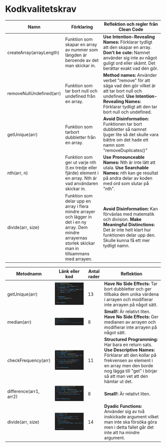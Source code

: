 # Kodkvalitetskrav

| Namn | Förklaring | Reflektion och regler från Clean Code |
|---|---|---|
| createArray(arrayLength) | Funktion som skapar en array av nummer som längden är beroende av det man skickar in. | **Use Intention-Revealing Names:** Förklarar tydligt att den skapar en array. **Don't be cute:** Namnet använder sig inte av något guligt ord eller skämt. Det berättar exakt vad den gör. | 
| removeNullUndefined(arr) | Funktion som tar bort null och undefined från en array. | **Method names:** Använder verbet "remove" för att säga vad den gör vilket är att tar bort null och undefined. **Use Intention-Revealing Names:** Förklarar tydligt att den tar bort null och undefined. | 
| getUnique(arr) | Funktion som tarbort dubbletter från en array. | **Avoid Disinformation:** Funktionen tar bort dubbletter så namnet ljuger lite så det skulle vara bättre om det hade ett namn som "removeDuplicates()" | 
| nth(arr, n) | Funktion som ger ut varje nth (t.ex tredje eller fjärde) element i en array. Nth är vad användaren skickar in. | **Use Pronounceable Names:** Nth är inte lätt att utala. **Use Searchable Names:** nth kan ge resultat på andra delar av koden med ord som slutar på "nth".| 
| divide(arr, size) | Funktion som delar upp en array i flera mindre arrayer och lägger in det i en ny array. Dem mindre arrayernas storlek skickar man in tillsammans med arrayen. | **Avoid Disinformation:** Kan förväxlas med matematik och division. **Make Meaningful Distinctions:** Det är inte helt klart hur funktionen delar upp den. Skulle kunna få ett mer tydligt namn. | 

| Metodnamn | Länk eller kod | Antal rader | Reflektion |
|---|---|---|---|
| getUnique(arr) | [![getUnique](imgs/getUnique.png)](imgs/getUnique.png) | 13 | **Have No Side Effects:** Tar bort dubbletter och ger tillbaka dem unika värdena i arrayen och modifierar inte arrayen på något sätt. | 
| median(arr) | [![getUnique](imgs/median.png)](imgs/median.png) | 8 | **Small!:** Är relativt liten. **Have No Side Effects:** Ger medianen av arrayen och modifierar inte arrayen på något sätt.|
| checkFrequency(arr) | [![getUnique](imgs/checkFrequency.png)](imgs/checkFrequency.png) | 11 | **Structured Programming:** Har bara en return sats. **Use Descriptive Names:** Förklarar att den kollar på frekvensen av element i en array men den borde nog lägga till "get" i börjar så att man vet att den hämtar ut det. |
| difference(arr1, arr2) | [![getUnique](imgs/difference.png)](imgs/difference.png) | 8 | **Small!:** Är relativt liten. |
| divide(arr, size) | [![getUnique](imgs/divide.png)](imgs/divide.png) | 14 | **Dyadic Functions:** Använder sig av två inskickade argument vilket man inte ska försöka göra men i detta fallet går det inte att ha mindre argument. |
